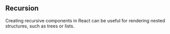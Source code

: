## Recursion

Creating recursive components in React can be useful for rendering nested structures, such as trees or lists.
